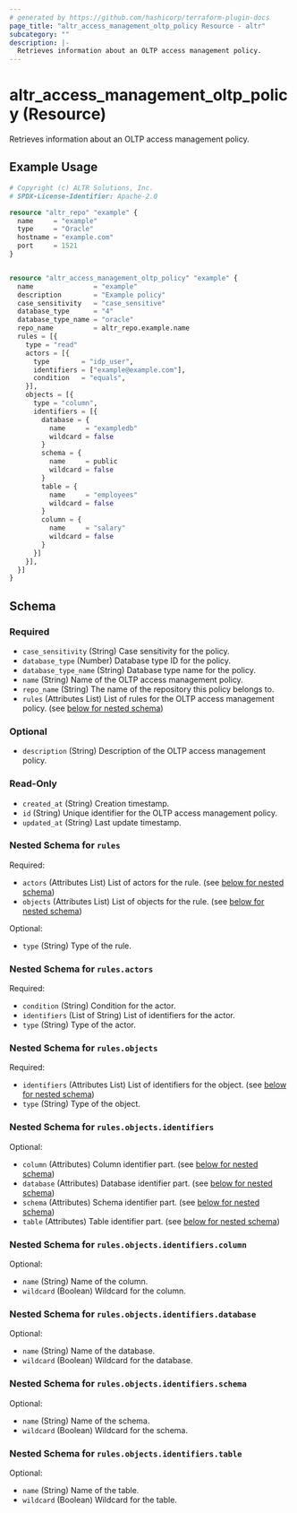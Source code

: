 ```yaml
---
# generated by https://github.com/hashicorp/terraform-plugin-docs
page_title: "altr_access_management_oltp_policy Resource - altr"
subcategory: ""
description: |-
  Retrieves information about an OLTP access management policy.
---
```


# altr_access_management_oltp_policy (Resource)

Retrieves information about an OLTP access management policy.

## Example Usage

```terraform
# Copyright (c) ALTR Solutions, Inc.
# SPDX-License-Identifier: Apache-2.0

resource "altr_repo" "example" {
  name     = "example"
  type     = "Oracle"
  hostname = "example.com"
  port     = 1521
}


resource "altr_access_management_oltp_policy" "example" {
  name               = "example"
  description        = "Example policy"
  case_sensitivity   = "case_sensitive"
  database_type      = "4"
  database_type_name = "oracle"
  repo_name          = altr_repo.example.name
  rules = [{
    type = "read"
    actors = [{
      type        = "idp_user",
      identifiers = ["example@example.com"],
      condition   = "equals",
    }],
    objects = [{
      type = "column",
      identifiers = [{
        database = {
          name     = "exampledb"
          wildcard = false
        }
        schema = {
          name     = public
          wildcard = false
        }
        table = {
          name     = "employees"
          wildcard = false
        }
        column = {
          name     = "salary"
          wildcard = false
        }
      }]
    }],
  }]
}
```

<!-- schema generated by tfplugindocs -->
## Schema

### Required

- `case_sensitivity` (String) Case sensitivity for the policy.
- `database_type` (Number) Database type ID for the policy.
- `database_type_name` (String) Database type name for the policy.
- `name` (String) Name of the OLTP access management policy.
- `repo_name` (String) The name of the repository this policy belongs to.
- `rules` (Attributes List) List of rules for the OLTP access management policy. (see [below for nested schema](#nestedatt--rules))

### Optional

- `description` (String) Description of the OLTP access management policy.

### Read-Only

- `created_at` (String) Creation timestamp.
- `id` (String) Unique identifier for the OLTP access management policy.
- `updated_at` (String) Last update timestamp.

<a id="nestedatt--rules"></a>
### Nested Schema for `rules`

Required:

- `actors` (Attributes List) List of actors for the rule. (see [below for nested schema](#nestedatt--rules--actors))
- `objects` (Attributes List) List of objects for the rule. (see [below for nested schema](#nestedatt--rules--objects))

Optional:

- `type` (String) Type of the rule.

<a id="nestedatt--rules--actors"></a>
### Nested Schema for `rules.actors`

Required:

- `condition` (String) Condition for the actor.
- `identifiers` (List of String) List of identifiers for the actor.
- `type` (String) Type of the actor.


<a id="nestedatt--rules--objects"></a>
### Nested Schema for `rules.objects`

Required:

- `identifiers` (Attributes List) List of identifiers for the object. (see [below for nested schema](#nestedatt--rules--objects--identifiers))
- `type` (String) Type of the object.

<a id="nestedatt--rules--objects--identifiers"></a>
### Nested Schema for `rules.objects.identifiers`

Optional:

- `column` (Attributes) Column identifier part. (see [below for nested schema](#nestedatt--rules--objects--identifiers--column))
- `database` (Attributes) Database identifier part. (see [below for nested schema](#nestedatt--rules--objects--identifiers--database))
- `schema` (Attributes) Schema identifier part. (see [below for nested schema](#nestedatt--rules--objects--identifiers--schema))
- `table` (Attributes) Table identifier part. (see [below for nested schema](#nestedatt--rules--objects--identifiers--table))

<a id="nestedatt--rules--objects--identifiers--column"></a>
### Nested Schema for `rules.objects.identifiers.column`

Optional:

- `name` (String) Name of the column.
- `wildcard` (Boolean) Wildcard for the column.


<a id="nestedatt--rules--objects--identifiers--database"></a>
### Nested Schema for `rules.objects.identifiers.database`

Optional:

- `name` (String) Name of the database.
- `wildcard` (Boolean) Wildcard for the database.


<a id="nestedatt--rules--objects--identifiers--schema"></a>
### Nested Schema for `rules.objects.identifiers.schema`

Optional:

- `name` (String) Name of the schema.
- `wildcard` (Boolean) Wildcard for the schema.


<a id="nestedatt--rules--objects--identifiers--table"></a>
### Nested Schema for `rules.objects.identifiers.table`

Optional:

- `name` (String) Name of the table.
- `wildcard` (Boolean) Wildcard for the table.
